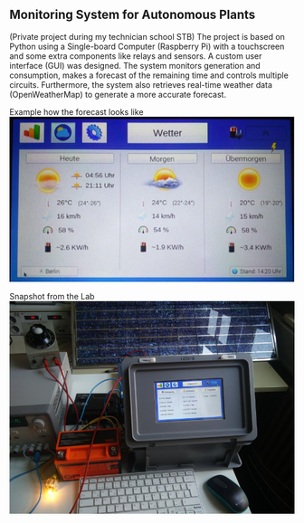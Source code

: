 <h2>Monitoring System for Autonomous Plants</h2>

(Private project during my technician school STB)
The project is based on Python using a Single-board Computer (Raspberry Pi) with a touchscreen and some
extra components like relays and sensors. A custom user interface (GUI) was designed. The system monitors
generation and consumption, makes a forecast of the remaining time and controls multiple circuits.
Furthermore, the system also retrieves real-time weather data (OpenWeatherMap) to generate a more accurate
forecast.

Example how the forecast looks like
<img src="https://github.com/Dev-Ole/monitor_autarke_anlagen/blob/main/data/Display1.png">

Snapshot from the Lab
<img src="https://github.com/Dev-Ole/monitor_autarke_anlagen/blob/main/data/Labor1.png">


